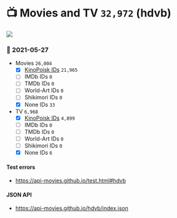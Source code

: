# :tv: Movies and TV `32,972` (hdvb)

<a href="https://API-Movies.github.io"><img src="https://API-Movies.github.io/banner.png?cache"></a>

### :date: 2021-05-27
- Movies `26,004`
  - [x] <a href="https://API-Movies.github.io/hdvb/movie_kinopoisk_ids.json">KinoPoisk IDs</a> `21,965`
  - [ ] IMDb IDs `0`
  - [ ] TMDb IDs `0`
  - [ ] World-Art IDs `0`
  - [ ] Shikimori IDs `0`
  - [x] None IDs `33`
- TV `6,968`
  - [x] <a href="https://API-Movies.github.io/hdvb/tv_kinopoisk_ids.json">KinoPoisk IDs</a> `4,899`
  - [ ] IMDb IDs `0`
  - [ ] TMDb IDs `0`
  - [ ] World-Art IDs `0`
  - [ ] Shikimori IDs `0`
  - [x] None IDs `6`
#### Test errors
- <a href='https://api-movies.github.io/test.html#hdvb'>https://api-movies.github.io/test.html#hdvb</a>
#### JSON API
- <a href='https://api-movies.github.io/hdvb/index.json'>https://api-movies.github.io/hdvb/index.json</a>
